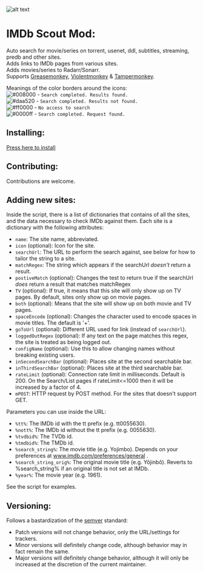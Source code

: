 ![alt text](https://i.imgur.com/8IZMkRY.png)

# IMDb Scout Mod:

Auto search for movie/series on torrent, usenet, ddl, subtitles, streaming, predb and other sites.   
Adds links to IMDb pages from various sites.   
Adds movies/series to Radarr/Sonarr.      
Supports [Greasemonkey](https://www.greasespot.net/), [Violentmonkey](https://violentmonkey.github.io/) & [Tampermonkey](https://www.tampermonkey.net/).  

Meanings of the color borders around the icons:  
![#008000](https://via.placeholder.com/15/008000/000000?text=+) - `Search completed. Results found.`  
![#daa520](https://via.placeholder.com/15/daa520/000000?text=+) - `Search completed. Results not found.`  
![#ff0000](https://via.placeholder.com/15/ff0000/000000?text=+) - `No access to search`  
![#0000ff](https://via.placeholder.com/15/0000ff/000000?text=+) - `Search completed. Request found.` 

## Installing:

[Press here to install](https://greasyfork.org/scripts/407284-imdb-scout-mod/code/IMDb%20Scout%20Mod.user.js)

## Contributing:

Contributions are welcome.

## Adding new sites:

Inside the script, there is a list of dictionaries that contains of all the sites, and the data necessary to check IMDb against them.
Each site is a dictionary with the following attributes:
  - `name`: The site name, abbreviated.
  - `icon` (optional): Icon for the site.
  - `searchUrl`: The URL to perform the search against, see below for how to tailor the string to a site.
  - `matchRegex`: The string which appears if the searchUrl *doesn't* return a result.
  - `postiveMatch` (optional): Changes the test to return true if the searchUrl *does* return a result that matches matchRegex
  - `TV` (optional): If true, it means that this site will only show up on TV pages. By default, sites only show up on movie pages.
  - `both` (optional): Means that the site will show up on both movie and TV pages.
  - `spaceEncode` (optional): Changes the character used to encode spaces in movie titles. The default is '+'.
  - `goToUrl` (optional): Different URL used for link (instead of `searchUrl`).
  - `loggedOutRegex` (optional): If any text on the page matches this regex, the site is treated as being logged out.
  - `configName` (optional): Use this to allow changing names without breaking existing users.
  - `inSecondSearchBar` (optional): Places site at the second searchable bar.
  - `inThirdSearchBar` (optional): Places site at the third searchable bar.
  - `rateLimit` (optional): Connection rate limit in milliseconds. Default is 200. On the Search/List pages if rateLimit<=1000 then it will be increased by a factor of 4.
  - `mPOST`: HTTP request by POST method. For the sites that doesn't support GET.
  

Parameters you can use inside the URL:
  - `%tt%`: The IMDb id with the tt prefix (e.g. tt0055630).
  - `%nott%`: The IMDb id without the tt prefix (e.g. 0055630).
  - `%tvdbid%`: The TVDb id.
  - `%tmdbid%`: The TMDb id.
  - `%search_string%`: The movie title (e.g. Yojimbo). Depends on your preferences at www.imdb.com/preferences/general .
  - `%search_string_orig%`: The original movie title (e.g. Yôjinbô). Reverts to %search_string% if an original title is not set at IMDb.
  - `%year%`: The movie year (e.g. 1961).

See the script for examples.

## Versioning:
Follows a bastardization of the [semver](http://semver.org/) standard:
* Patch versions will not change behavior, only the URL/settings for trackers.
* Minor versions will definitely change code, although behavior may in fact remain the same.
* Major versions will definitely change behavior, although it will only be increased at the discretion of the current maintainer.
